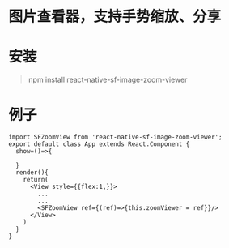 # 图片查看器，支持手势缩放、分享

# 安装
> npm install react-native-sf-image-zoom-viewer

# 例子
```
import SFZoomView from 'react-native-sf-image-zoom-viewer';
export default class App extends React.Component {
  show=()=>{
    
  }
  render(){
    return(
      <View style={{flex:1,}}>
        ...
        ...
        <SFZoomView ref={(ref)=>{this.zoomViewer = ref}}/>
      </View>
    )
  }
}

```
